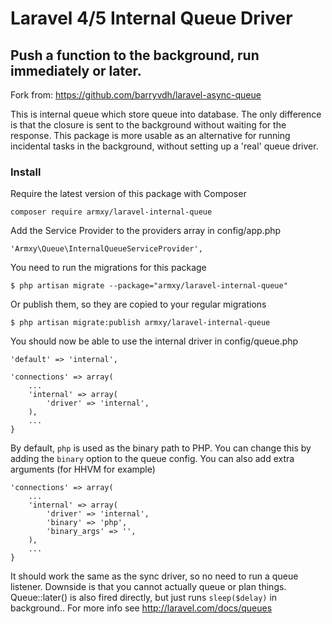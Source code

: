 # Laravel 4/5 Internal Queue Driver

## Push a function to the background, run immediately or later.

Fork from: https://github.com/barryvdh/laravel-async-queue

This is internal queue which store queue into database.
The only difference is that the closure is sent to the background without waiting for the response.
This package is more usable as an alternative for running incidental tasks in the background, without setting up a 'real' queue driver.

### Install

Require the latest version of this package with Composer

    composer require armxy/laravel-internal-queue

Add the Service Provider to the providers array in config/app.php

    'Armxy\Queue\InternalQueueServiceProvider',

You need to run the migrations for this package

    $ php artisan migrate --package="armxy/laravel-internal-queue"

Or publish them, so they are copied to your regular migrations

    $ php artisan migrate:publish armxy/laravel-internal-queue

You should now be able to use the internal driver in config/queue.php

    'default' => 'internal',

    'connections' => array(
        ...
        'internal' => array(
            'driver' => 'internal',
        ),
        ...
    }

By default, `php` is used as the binary path to PHP. You can change this by adding the `binary` option to the queue config. You can also add extra arguments (for HHVM for example)

    'connections' => array(
        ...
        'internal' => array(
            'driver' => 'internal',
            'binary' => 'php',
            'binary_args' => '',
        ),
        ...
    }

It should work the same as the sync driver, so no need to run a queue listener. Downside is that you cannot actually queue or plan things.
Queue::later() is also fired directly, but just runs `sleep($delay)` in background..
For more info see http://laravel.com/docs/queues

